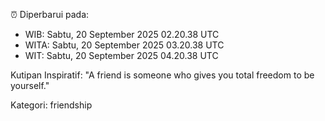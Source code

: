 ⏰ Diperbarui pada:
- WIB: Sabtu, 20 September 2025 02.20.38 UTC
- WITA: Sabtu, 20 September 2025 03.20.38 UTC
- WIT: Sabtu, 20 September 2025 04.20.38 UTC

Kutipan Inspiratif:
"A friend is someone who gives you total freedom to be yourself."


Kategori: friendship


